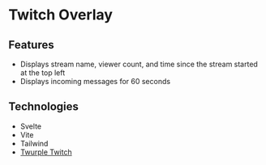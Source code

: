 # Twitch Overlay

## Features
- Displays stream name, viewer count, and time since the stream started at the top left
- Displays incoming messages for 60 seconds

## Technologies
- Svelte
- Vite
- Tailwind
- [Twurple Twitch](https://twurple.js.org/)